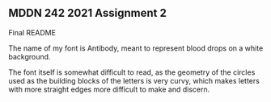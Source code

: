 ## MDDN 242 2021 Assignment 2

Final README

The name of my font is Antibody, meant to represent blood drops on a white background.

The font itself is somewhat difficult to read, as the geometry of the circles used as the building blocks of the letters is very curvy, which makes letters with more straight edges more difficult to make and discern.

